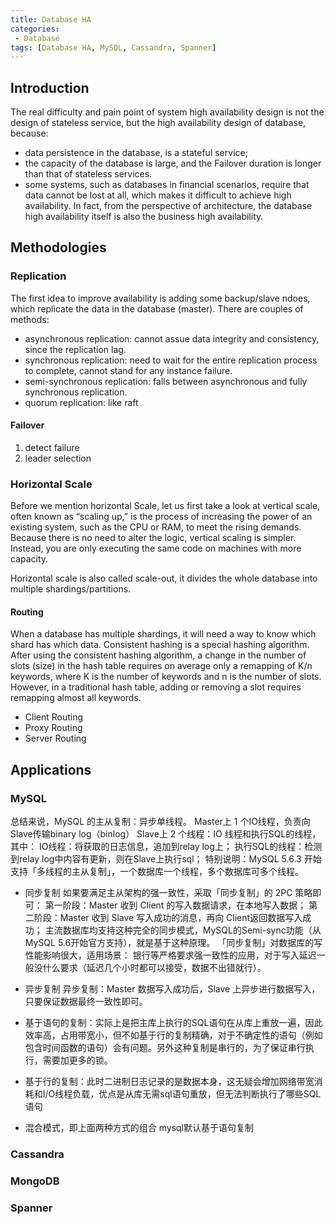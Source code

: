 ```yaml
---
title: Database HA
categories:
 - Database
tags: [Database HA, MySQL, Cassandra, Spanner]
---
```


## Introduction
The real difficulty and pain point of system high availability design is not the design of stateless service, but the high availability design of database, because:

* data persistence in the database, is a stateful service;
* the capacity of the database is large, and the Failover duration is longer than that of stateless services.
* some systems, such as databases in financial scenarios, require that data cannot be lost at all, which makes it difficult to achieve high availability.
In fact, from the perspective of architecture, the database high availability itself is also the business high availability.

## Methodologies

### Replication
The first idea to improve availability is adding some backup/slave ndoes, which replicate the data in the database (master). There are couples of methods:
* asynchronous replication: cannot assue data integrity and consistency, since the replication lag.
* synchronous replication: need to wait for the entire replication process to complete, cannot stand for any instance failure.
* semi-synchronous replication: falls between asynchronous and fully synchronous replication.
* quorum replication: like raft

#### Failover
1. detect failure
2. leader selection


### Horizontal Scale
Before we mention horizontal Scale, let us first take a look at vertical scale, often known as “scaling up,” is the process of increasing the power of an existing system, such as the CPU or RAM, to meet the rising demands. Because there is no need to alter the logic, vertical scaling is simpler. Instead, you are only executing the same code on machines with more capacity.

Horizontal scale is also called scale-out, it divides the whole database into multiple shardings/partitions.
#### Routing
When a database has multiple shardings, it will need a way to know which shard has which data. Consistent hashing is a special hashing algorithm. After using the consistent hashing algorithm, a change in the number of slots (size) in the hash table requires on average only a remapping of K/n keywords, where K is the number of keywords and n is the number of slots. However, in a traditional hash table, adding or removing a slot requires remapping almost all keywords.

* Client Routing
* Proxy Routing
* Server Routing



## Applications
### MySQL
总结来说，MySQL 的主从复制：异步单线程。
Master上 1 个IO线程，负责向Slave传输binary log（binlog）
Slave上 2 个线程：IO 线程和执行SQL的线程，其中：
    IO线程：将获取的日志信息，追加到relay log上；
    执行SQL的线程：检测到relay log中内容有更新，则在Slave上执行sql；
特别说明：MySQL 5.6.3 开始支持「多线程的主从复制」，一个数据库一个线程，多个数据库可多个线程。

- 同步复制
如果要满足主从架构的强一致性，采取「同步复制」的 2PC 策略即可：
第一阶段：Master 收到 Client 的写入数据请求，在本地写入数据；
第二阶段：Master 收到 Slave 写入成功的消息，再向 Client返回数据写入成功；
主流数据库均支持这种完全的同步模式，MySQL的Semi-sync功能（从MySQL 5.6开始官方支持），就是基于这种原理。
「同步复制」对数据库的写性能影响很大，适用场景：
银行等严格要求强一致性的应用，对于写入延迟一般没什么要求（延迟几个小时都可以接受，数据不出错就行）。
- 异步复制
异步复制：Master 数据写入成功后，Slave 上异步进行数据写入，只要保证数据最终一致性即可。

- 基于语句的复制：实际上是把主库上执行的SQL语句在从库上重放一遍，因此效率高，占用带宽小，但不如基于行的复制精确，对于不确定性的语句（例如包含时间函数的语句）会有问题。另外这种复制是串行的，为了保证串行执行，需要加更多的锁。
- 基于行的复制：此时二进制日志记录的是数据本身，这无疑会增加网络带宽消耗和I/O线程负载，优点是从库无需sql语句重放，但无法判断执行了哪些SQL语句
- 混合模式，即上面两种方式的组合
mysql默认基于语句复制
### Cassandra

### MongoDB

### Spanner






